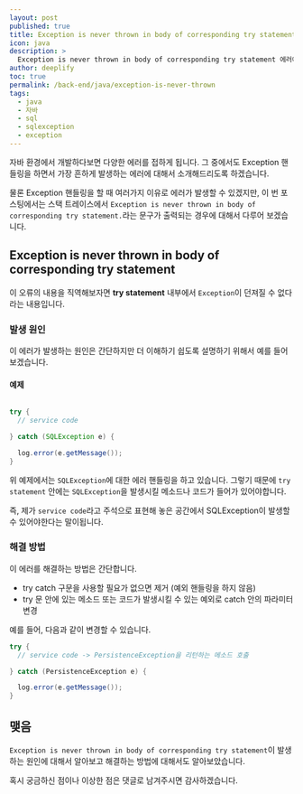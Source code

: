```yaml
---
layout: post
published: true
title: Exception is never thrown in body of corresponding try statement
icon: java
description: >
  Exception is never thrown in body of corresponding try statement 에러에 대해서 소개합니다.
author: deeplify
toc: true
permalink: /back-end/java/exception-is-never-thrown
tags:
  - java
  - 자바
  - sql
  - sqlexception
  - exception
---
```


자바 환경에서 개발하다보면 다양한 에러를 접하게 됩니다. 그 중에서도 Exception 핸들링을 하면서 가장 흔하게 발생하는 에러에 대해서 소개해드리도록 하겠습니다.

물론 Exception 핸들링을 할 때 여러가지 이유로 에러가 발생할 수 있겠지만, 이 번 포스팅에서는 스택 트레이스에서 `Exception is never thrown in body of corresponding try statement.`라는 문구가 출력되는 경우에 대해서 다루어 보겠습니다.

## Exception is never thrown in body of corresponding try statement

이 오류의 내용을 직역해보자면 **try statement** 내부에서 `Exception`이 던져질 수 없다라는 내용입니다.

### 발생 원인

이 에러가 발생하는 원인은 간단하지만 더 이해하기 쉽도록 설명하기 위해서 예를 들어보겠습니다.

#### 예제

```java

try {
  // service code

} catch (SQLException e) {

  log.error(e.getMessage());
}

```

위 예제에서는 `SQLException`에 대한 에러 핸들링을 하고 있습니다. 그렇기 때문에 `try statement` 안에는 `SQLException`을 발생시킬 메소드나 코드가 들어가 있어야합니다.

즉, 제가 `service code`라고 주석으로 표현해 놓은 공간에서 SQLException이 발생할 수 있어야한다는 말이됩니다.

### 해결 방법

이 에러를 해결하는 방법은 간단합니다.

- try catch 구문을 사용할 필요가 없으면 제거 (예외 핸들링을 하지 않음)
- try 문 안에 있는 메소드 또는 코드가 발생시킬 수 있는 예외로 catch 안의 파라미터 변경

예를 들어, 다음과 같이 변경할 수 있습니다.

```java
try {
  // service code -> PersistenceException을 리턴하는 메소드 호출

} catch (PersistenceException e) {

  log.error(e.getMessage());
}
```

## 맺음

`Exception is never thrown in body of corresponding try statement`이 발생하는 원인에 대해서 알아보고 해결하는 방법에 대해서도 알아보았습니다.

혹시 궁금하신 점이나 이상한 점은 댓글로 남겨주시면 감사하겠습니다.
